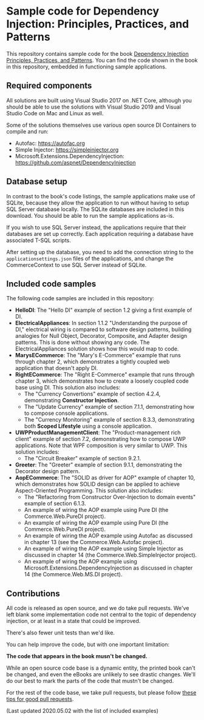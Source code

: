 # Sample code for Dependency Injection: Principles, Practices, and Patterns

This repository contains sample code for the book [Dependency Injection Principles, Practices, and Patterns](https://manning.com/seemann2). You can find the code shown in the book in this repository, embedded in functioning sample applications.

## Required components

All solutions are built using Visual Studio 2017 on .NET Core, although you should be able to use the solutions with Visual Studio 2019 and Visual Studio Code on Mac and Linux as well.

Some of the solutions themselves use various open source DI Containers to compile and run:
- Autofac: https://autofac.org
- Simple Injector: https://simpleinjector.org
- Microsoft.Extensions.DependencyInjection: https://github.com/aspnet/DependencyInjection

## Database setup

In contrast to the book's code listings, the sample applications make use of SQLite, because they allow the application to run without having to setup SQL Server database locally. The SQLite databases are included in this download. You should be able to run the sample applications as-is.

If you wish to use SQL Server instead, the applications require that their databases are set up correctly. Each application requiring a database have associated T-SQL scripts.

After setting up the database, you need to add the connection string to the `applicationsettings.json` files of the applications, and change the CommerceContext to use SQL Server instead of SQLite.

## Included code samples

The following code samples are included in this repository:

* **HelloDI**: The "Hello DI" example of section 1.2 giving a first example of DI.
* **ElectricalAppliances**: In section 1.1.2 "Understanding the purpose of DI," electrical wiring is compared to software design patterns, building analogies for Null Object, Decorator, Composite, and Adapter design patterns. This is done without showing any code. The ElectricalAppliances solution shows how this would map to code.
* **MarysECommerce**: The "Mary's E-Commerce" example that runs through chapter 2, which demonstrates a tightly coupled web application that doesn't apply DI.
* **RightECommerce**: The "Right E-Commerce" example that runs through chapter 3, which demonstrates how to create a loosely coupled code base using DI. This solution also includes:
  * The "Currency Convertions" example of section 4.2.4, demonstrating **Constructor Injection**.
  * The "Update Currency" example of section 7.1.1, demonstrating how to compose console applications.
  * The "Currency Monitoring" example of section 8.3.3, demonstrating both **Scoped Lifestyle** using a console application.
* **UWPProductManagementClient**: The "Product-management rich client" example of section 7.2, demonstrating how to compose UWP applications. Note that WPF composition is very similar to UWP. This solution includes:
  * The "Circuit Breaker" example of section 9.2.1.
* **Greeter**: The "Greeter" example of section 9.1.1, demonstrating the Decorator design pattern.
* **AopECommerce**: The "SOLID as driver for AOP" example of chapter 10, which demonstrates how SOLID design can be applied to achieve Aspect-Oriented Programming. This solution also includes:
  * The "Refactoring from Constructor Over-Injection to domain events" example of section 6.1.3.
  * An example of wiring the AOP example using Pure DI (the Commerce.Web.PureDI project).
  * An example of wiring the AOP example using Pure DI (the Commerce.Web.PureDI project).
  * An example of wiring the AOP example using Autofac as discussed in chapter 13 (see the Commerce.Web.Autofac project).
  * An example of wiring the AOP example using Simple Injector as discussed in chapter 14 (the Commerce.Web.SimpleInjector project).
  * An example of wiring the AOP example using Microsoft.Extensions.DependencyInjection as discussed in chapter 14 (the Commerce.Web.MS.DI project).

## Contributions

All code is released as open source, and we do take pull requests. We've left blank some implementation code not central to the topic of dependency injection, or at least in a state that could be improved.

There's also fewer unit tests than we'd like.

You can help improve the code, but with one important limitation:

**The code that appears in the book musn't be changed.**

While an open source code base is a dynamic entity, the printed book can't be changed, and even the eBooks are unlikely to see drastic changes. We'll do our best to mark the parts of the code that mustn't be changed.

For the rest of the code base, we take pull requests, but please follow [these tips for good pull requests](https://blog.ploeh.dk/2015/01/15/10-tips-for-better-pull-requests).

(Last updated 2020.05.02 with the list of included examples)
